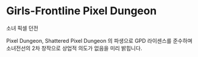 Girls-Frontline Pixel Dungeon
=======================
소녀 픽셀 던전

Pixel Dungeon, Shattered Pixel Dungeon 의 파생으로 GPD 라이센스를 준수하며 소녀전선의 2차 창작으로 상업적 의도가 없음을 미리 밝힙니다.